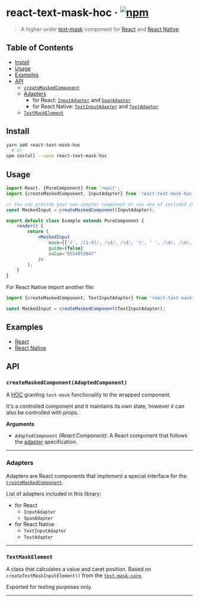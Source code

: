 # react-text-mask-hoc · [![npm](https://img.shields.io/npm/v/react-text-mask-hoc.svg)](https://npm.im/react-text-mask-hoc)

> A higher-order [text-mask](https://github.com/text-mask/text-mask) component for [React](https://facebook.github.io/react/) and [React Native](https://facebook.github.io/react-native/).

## Table of Contents

- [Install](#install)
- [Usage](#usage)
- [Examples](#examples)
- [API](#api)
  - [`createMaskedComponent`](#createmaskedcomponentwrappedcomponent)
  - [Adapters](#adapters)
    - for React: [`InputAdapter`](#inputadapter) and [`SpanAdapter`](#spanadapter)
    - for React Native: [`TextInputAdapter`](#textinputadapter) and [`TextAdapter`](#textadapter)
  - [`TextMaskElement`](#textmaskelement)

## Install

```bash
yarn add react-text-mask-hoc
  # or
npm install --save react-text-mask-hoc
```

## Usage

```jsx
import React, {PureComponent} from 'react';
import {createMaskedComponent, InputAdapter} from 'react-text-mask-hoc';

// You can provide your own adapter component or use one of included in the library.
const MaskedInput = createMaskedComponent(InputAdapter);

export default class Example extends PureComponent {
    render() {
        return (
            <MaskedInput
                mask={['(', /[1-9]/, /\d/, /\d/, ')', ' ', /\d/, /\d/, /\d/, '-', /\d/, /\d/, /\d/, /\d/]}
                guide={false}
                value="5554953947"
            />
        );
    }
}
```

For React Native import another file:
```jsx
import {createMaskedComponent, TextInputAdapter} from 'react-text-mask-hoc/ReactNative';

const MaskedInput = createMaskedComponent(TextInputAdapter);
```

## Examples

- [React](https://github.com/Vlad-Zhukov/react-text-mask-hoc/tree/master/examples/reactapp/)
- [React Native](https://github.com/Vlad-Zhukov/react-text-mask-hoc/tree/master/examples/reactnativeapp/)

## API

### `createMaskedComponent(AdaptedComponent)`

A [HOC](https://facebook.github.io/react/docs/higher-order-components.html) granting `text-mask` functionality to the wrapped component.

It's a controlled component and it maintains its own state, however it can also be controlled with props.

__Arguments__

- `AdaptedComponent` _(React.Component)_: A React component that follows the [adapter](#adapters) specification.

---

### Adapters

Adapters are React components that implement a special interface for the [`createMaskedComponent`](#createmaskedcomponentwrappedcomponent).

List of adapters included in this library:

- for React
  - `InputAdapter`
  - `SpanAdapter`
- for React Native
  - `TextInputAdapter`
  - `TextAdapter`

---

### `TextMaskElement`

A class that calculates a value and caret position. Based on `createTextMaskInputElement()` from the [`text-mask-core`](https://github.com/text-mask/text-mask/tree/master/core).

Exported for testing purposes only.

---
